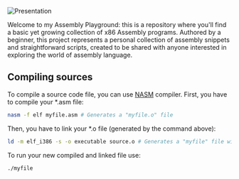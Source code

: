 ![Presentation](https://github.com/pepperjackdev/assembly-playground/assets/98756989/f846b49f-4c83-43e0-8e9f-2346499c338d)

Welcome to my Assembly Playground: this is a repository where you'll find a basic yet growing collection 
of x86 Assembly programs. Authored by a beginner, this project represents a personal collection of 
assembly snippets and straightforward scripts, created to be shared with anyone interested in exploring 
the world of assembly language.

## Compiling sources
To compile a source code file, you can use [NASM](https://www.nasm.us/) compiler.
First, you have to compile your *.asm file:
```sh
nasm -f elf myfile.asm # Generates a "myfile.o" file
```
Then, you have to link your *.o file (generated by the command above):
```sh
ld -m elf_i386 -s -o executable source.o # Generates a "myfile" file without any extension.
```
To run your new compiled and linked file use:
```sh
./myfile
```
